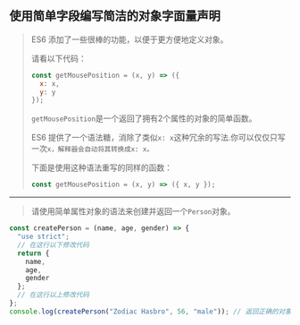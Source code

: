 ## 使用简单字段编写简洁的对象字面量声明

> ES6 添加了一些很棒的功能，以便于更方便地定义对象。
>
> 请看以下代码：
>
> ```js
> const getMousePosition = (x, y) => ({
>   x: x,
>   y: y
> });
> ```
>
> `getMousePosition`是一个返回了拥有2个属性的对象的简单函数。
>
> ES6 提供了一个语法糖，消除了类似`x: x`这种冗余的写法.你可以仅仅只写一次`x，解释器会自动将其转换成x: x。`
>
> 下面是使用这种语法重写的同样的函数：
>
> ```js
> const getMousePosition = (x, y) => ({ x, y });
> ```

---

> 请使用简单属性对象的语法来创建并返回一个`Person`对象。

```js
const createPerson = (name, age, gender) => {
  "use strict";
  // 在这行以下修改代码
  return {
    name,
    age,
    gender
  };
  // 在这行以上修改代码
};
console.log(createPerson("Zodiac Hasbro", 56, "male")); // 返回正确的对象
```

